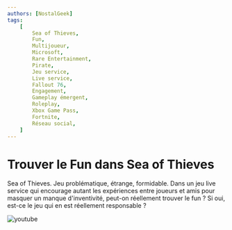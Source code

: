 ```yaml
---
authors: [NostalGeek]
tags:
    [
        Sea of Thieves,
        Fun,
        Multijoueur,
        Microsoft,
        Rare Entertainment,
        Pirate,
        Jeu service,
        Live service,
        Fallout 76,
        Engagement,
        Gameplay émergent,
        Roleplay,
        Xbox Game Pass,
        Fortnite,
        Réseau social,
    ]
---
```


# Trouver le Fun dans Sea of Thieves

Sea of Thieves. Jeu problématique, étrange, formidable. Dans un jeu live service qui encourage autant les expériences entre joueurs et amis pour masquer un manque d'inventivité, peut-on réellement trouver le fun ? Si oui, est-ce le jeu qui en est réellement responsable ?

![youtube](https://www.youtube.com/watch?v=qNkO6xTvw1I)
